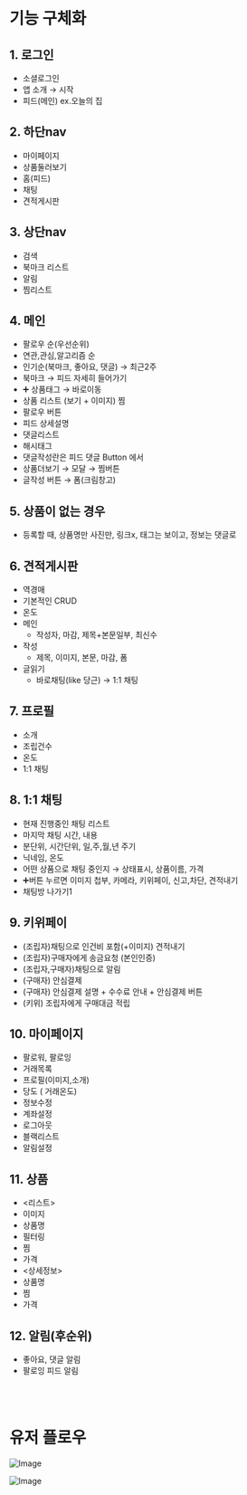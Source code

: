 # 기능 구체화

## 1. 로그인

- 소셜로그인
- 앱 소개 → 시작
- 피드(메인) ex.오늘의 집

## 2. 하단nav

- 마이페이지
- 상품둘러보기
- 홈(피드)
- 채팅
- 견적게시판

## 3. 상단nav

- 검색
- 북마크 리스트
- 알림
- 찜리스트

## 4. 메인

- 팔로우 순(우선순위)
- 연관,관심,알고리즘 순
- 인기순(북마크, 좋아요, 댓글) → 최근2주
- 북마크 → 피드 자세히 들어가기
- ➕ 상품태그 → 바로이동
- 상품 리스트 (보기 + 이미지) 찜
- 팔로우 버튼
- 피드 상세설명
- 댓글리스트
- 해시태그
- 댓글작성란은 피드 댓글 Button 에서
- 상품더보기 → 모달 → 찜버튼
- 글작성 버튼 → 폼(크림창고)

## 5. 상품이 없는 경우

- 등록할 때, 상품명만 사진만, 링크x, 태그는 보이고, 정보는 댓글로

## 6. 견적게시판

- 역경매
- 기본적인 CRUD
- 온도
- 메인
    - 작성자, 마감, 제목+본문일부, 최신수
- 작성
    - 제목, 이미지, 본문, 마감, 폼
- 글읽기
    - 바로채팅(like 당근) → 1:1 채팅

## 7. 프로필

- 소개
- 조립건수
- 온도
- 1:1 채팅

## 8. 1:1 채팅

- 현재 진행중인 채팅 리스트
- 마지막 채팅 시간, 내용
- 분단위, 시간단위, 일,주,월,년 주기
- 닉네임, 온도
- 어떤 상품으로 채팅 중인지 → 상태표시, 상품이름, 가격
- ➕버튼 누르면 이미지 첩부, 카메라, 키위페이, 신고,차단, 견적내기
- 채팅방 나가기1

## 9. 키위페이

- (조립자)채팅으로 인건비 포함(+이미지) 견적내기
- (조립자)구매자에게 송금요청 (본인인증)
- (조립자,구매자)채팅으로 알림
- (구매자) 안심결제
- (구매자) 안심결제 설명 + 수수료 안내 + 안심결제 버튼
- (키위) 조립자에게 구매대금 적립

## 10. 마이페이지

- 팔로워, 팔로잉
- 거래목록
- 프로필(이미지,소개)
- 당도 ( 거래온도)
- 정보수정
- 계좌설정
- 로그아웃
- 블랙리스트
- 알림설정

## 11. 상품

- <리스트>
- 이미지
- 상품명
- 필터링
- 찜
- 가격
- <상세정보>
- 상품명
- 찜
- 가격

## 12. 알림(후순위)

- 좋아요, 댓글 알림
- 팔로잉 피드 알림   

<br/>
<br/>
   
# 유저 플로우

![Image](https://github.com/user-attachments/assets/855faa35-7740-4921-9895-256460e4ea89)

![Image](https://github.com/user-attachments/assets/9ddd5829-7985-45b9-9db5-d3e8ef038bac)